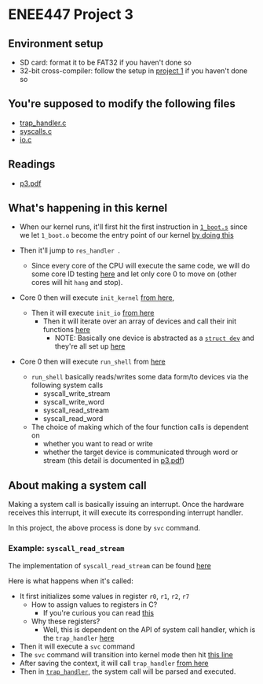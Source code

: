 # ENEE447 Project 3


## Environment setup
- SD card: format it to be FAT32 if you haven't done so
- 32-bit cross-compiler:
	follow the setup in [project 1](https://github.com/sklaw/enee447project1_hw_template) if you haven't done so
  
## You're supposed to modify the following files
- [trap_handler.c](https://github.com/sklaw/enee447project3_hw_template_Shuangqi_sessions/blob/master/trap_handler.c)
- [syscalls.c](https://github.com/sklaw/enee447project3_hw_template_Shuangqi_sessions/blob/master/syscalls.c)
- [io.c](https://github.com/sklaw/enee447project3_hw_template_Shuangqi_sessions/blob/master/io.c)

## Readings
- [p3.pdf](https://github.com/sklaw/enee447project3_hw_template_Shuangqi_sessions/blob/master/p3.pdf)

## What's happening in this kernel
- When our kernel runs, it'll first hit the first instruction in [`1_boot.s`](https://github.com/sklaw/enee447project3_hw_template_Shuangqi_sessions/blob/master/1_boot.s#L3) since we let `1_boot.o` become the entry point of our kernel [by doing this](https://github.com/sklaw/enee447project3_hw_template_Shuangqi_sessions/blob/master/memmap#L10)
- Then it'll jump to `res_handler `. 
	- Since every core of the CPU will execute the same code, we will do some core ID testing [here](https://github.com/sklaw/enee447project3_hw_template_Shuangqi_sessions/blob/master/1_boot.s#L30-L38) and let only core 0 to move on (other cores will hit `hang` and stop).
- Core 0 then will execute `init_kernel` [from here](https://github.com/sklaw/enee447project3_hw_template_Shuangqi_sessions/blob/master/1_boot.s#L70),
	- Then it will execute `init_io` [from here](https://github.com/sklaw/enee447project3_hw_template_Shuangqi_sessions/blob/master/kernel.c#L24)
		- Then it will iterate over an array of devices and call their init functions [here](https://github.com/sklaw/enee447project3_hw_template_Shuangqi_sessions/blob/master/io.c#L118-L120)
			- NOTE: Basically one device is abstracted as a [`struct dev`](https://github.com/sklaw/enee447project3_hw_template_Shuangqi_sessions/blob/master/io.h#L6-L12) and they're all set up [here](https://github.com/sklaw/enee447project3_hw_template_Shuangqi_sessions/blob/master/io.c#L66-L109)

- Core 0 then will execute `run_shell` from [here](https://github.com/sklaw/enee447project3_hw_template_Shuangqi_sessions/blob/master/1_boot.s#L75)
	- `run_shell` basically reads/writes some data form/to devices via the following system calls
		- syscall_write_stream 
		- syscall_write_word
		- syscall_read_stream  
		- syscall_read_word 
	- The choice of making which of the four function calls is dependent on
		- whether you want to read or write
		- whether the target device is communicated through word or stream (this detail is documented in [p3.pdf](https://github.com/sklaw/enee447project3_hw_template_Shuangqi_sessions/blob/master/p3.pdf))

## About making a system call
Making a system call is basically issuing an interrupt. Once the hardware receives this interrupt, it will execute its corresponding interrupt handler.

In this project, the above process is done by `svc` command.

### Example: `syscall_read_stream`
The implementation of `syscall_read_stream` can be found [here](https://github.com/sklaw/enee447project3_hw_template_Shuangqi_sessions/blob/master/syscalls.c#L42-L56)

Here is what happens when it's called:
- It first initializes some values in register `r0`, `r1`, `r2`, `r7`
	- How to assign values to registers in C?
		- If you're curious you can read [this](https://gcc.gnu.org/onlinedocs/gcc-6.1.0/gcc/Local-Register-Variables.html)
	- Why these registers?
		- Well, this is dependent on the API of system call handler, which is the `trap_handler` [here](https://github.com/sklaw/enee447project3_hw_template_Shuangqi_sessions/blob/master/trap_handler.c#L12-L15)
- Then it will execute a `svc` command
- The `svc` command will transition into kernel mode then hit [this line](https://github.com/sklaw/enee447project3_hw_template_Shuangqi_sessions/blob/master/1_boot.s#L5)
- After saving the context, it will call `trap_handler` [from here](https://github.com/sklaw/enee447project3_hw_template_Shuangqi_sessions/blob/master/1_boot.s#L95)
- Then in [`trap_handler`](https://github.com/sklaw/enee447project3_hw_template_Shuangqi_sessions/blob/master/trap_handler.c#L37-L84), the system call will be parsed and executed.













